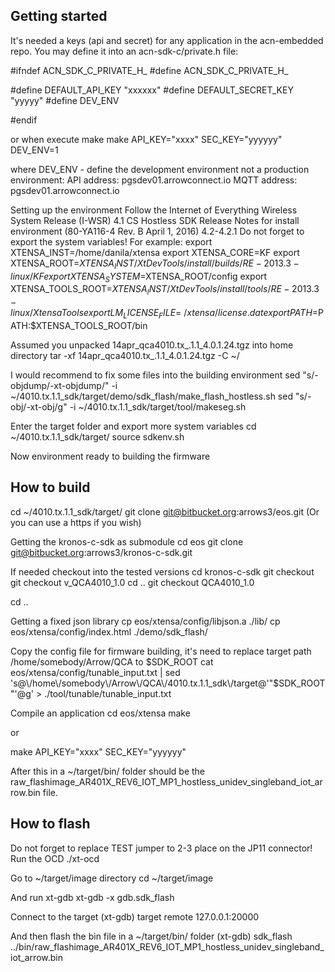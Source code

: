 ## Getting started

It's needed a keys (api and secret) for any application in the acn-embedded repo.
You may define it into an acn-sdk-c/private.h file:

#ifndef ACN_SDK_C_PRIVATE_H_
#define ACN_SDK_C_PRIVATE_H_

#define DEFAULT_API_KEY "xxxxxx"
#define DEFAULT_SECRET_KEY "yyyyy"
#define DEV_ENV

#endif


or when execute make
make API_KEY="xxxx" SEC_KEY="yyyyyy" DEV_ENV=1

where DEV_ENV - define the development environment not a production environment:
API address: pgsdev01.arrowconnect.io
MQTT address: pgsdev01.arrowconnect.io

Setting up the environment
Follow the Internet of Everything Wireless System Release (I-WSR) 4.1 CS Hostless SDK Release Notes for install environment
(80-YA116-4 Rev. B April 1, 2016) 4.2-4.2.1
Do not forget to export the system variables!
For example:
export XTENSA_INST=/home/danila/xtensa
export XTENSA_CORE=KF
export XTENSA_ROOT=$XTENSA_INST/XtDevTools/install/builds/RE-2013.3-linux/KF
export XTENSA_SYSTEM=$XTENSA_ROOT/config
export XTENSA_TOOLS_ROOT=$XTENSA_INST/XtDevTools/install/tools/RE-2013.3-linux/XtensaTools
export LM_LICENSE_FILE=~/xtensa/license.dat
export PATH=$PATH:$XTENSA_TOOLS_ROOT/bin

Assumed you unpacked 14apr_qca4010.tx_.1.1_4.0.1.24.tgz into home directory
tar -xf 14apr_qca4010.tx_.1.1_4.0.1.24.tgz -C ~/

I would recommend to fix some files into the building environment
sed "s/-objdump/-xt-objdump/" -i ~/4010.tx.1.1_sdk/target/demo/sdk_flash/make_flash_hostless.sh
sed "s/-obj/-xt-obj/g" -i ~/4010.tx.1.1_sdk/target/tool/makeseg.sh

Enter the target folder and export more system variables
cd ~/4010.tx.1.1_sdk/target/
source sdkenv.sh

Now environment ready to building the firmware

## How to build 

cd ~/4010.tx.1.1_sdk/target/
git clone git@bitbucket.org:arrows3/eos.git
(Or you can use a https if you wish)

Getting the kronos-c-sdk as submodule
cd eos
git clone git@bitbucket.org:arrows3/kronos-c-sdk.git

If needed checkout into the tested versions
cd kronos-c-sdk
git checkout git checkout v_QCA4010_1.0
cd ..
git checkout QCA4010_1.0

cd ..

Getting a fixed json library
cp eos/xtensa/config/libjson.a ./lib/
cp eos/xtensa/config/index.html ./demo/sdk_flash/

Copy the config file for firmware building, it's need to replace target path /home/somebody/Arrow/QCA to $SDK_ROOT
cat eos/xtensa/config/tunable_input.txt | sed 's@\/home\/somebody\/Arrow\/QCA\/4010.tx.1.1_sdk\/target@'"$SDK_ROOT"'@g' > ./tool/tunable/tunable_input.txt

Compile an application
cd eos/xtensa
make

or 

make API_KEY="xxxx" SEC_KEY="yyyyyy"

After this in a ~/target/bin/ folder should be the raw_flashimage_AR401X_REV6_IOT_MP1_hostless_unidev_singleband_iot_arrow.bin file.

## How to flash
Do not forget to replace TEST jumper to 2-3 place on the JP11 connector!
Run the OCD
./xt-ocd

Go to ~/target/image directory
cd ~/target/image

And run xt-gdb
xt-gdb -x gdb.sdk_flash

Connect to the target
(xt-gdb) target remote 127.0.0.1:20000

And then flash the bin file in a ~/target/bin/ folder
(xt-gdb) sdk_flash ../bin/raw_flashimage_AR401X_REV6_IOT_MP1_hostless_unidev_singleband_iot_arrow.bin
